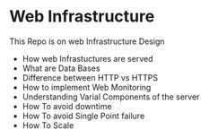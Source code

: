 # Web Infrastructure

This Repo is on web Infrastructure Design
- How web Infrastuctures are served
- What are Data Bases
- Difference between HTTP vs HTTPS
- How to implement Web Monitoring
- Understanding Varial Components of the server
- How To avoid downtime
- How To avoid Single Point failure
- How To Scale
